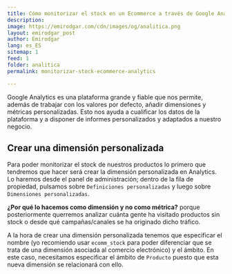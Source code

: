 ```yaml
---
title: Cómo monitorizar el stock en un Ecommerce a través de Google Analytics
description: 
image: https://emirodgar.com/cdn/images/og/analitica.png
layout: emirodgar_post
author: Emirodgar
lang: es_ES
sitemap: 1
feed: 1
folder: analitica
permalink: monitorizar-stock-ecommerce-analytics

--- 
```


Google Analytics es una plataforma grande y fiable que nos permite, además de trabajar con los valores por defecto, añadir dimensiones y métricas personalizadas. Esto nos ayuda a cualificar los datos de la plataforma y a disponer de informes personalizados y adaptados a nuestro negocio.

## Crear una dimensión personalizada

Para poder monitorizar el stock de nuestros productos lo primero que tendremos que hacer será crear la dimensión personalizada en Analytics. Lo haremos desde el panel de administración; dentro de la fila de propiedad, pulsamos sobre `Definiciones personalizadas` y luego sobre `Dimensiones personalizadas`.  

**¿Por qué lo hacemos como dimensión y no como métrica?** porque posteriormente querremos analizar cuánta gente ha visitado productos sin stock o desde qué campañas/canales se ha originado dicho tráfico.

A la hora de crear una dimensión personalizada tenemos que especificar el nombre (yo recomiendo usar `ecomm_stock` para poder diferenciar que se trata de una dimensión asociada al comercio electrónico) y el ámbito. En este caso, necesitamos especificar el ámbito de `Producto` puesto que esta nueva dimensión se relacionará con ello.






<!--stackedit_data:
eyJoaXN0b3J5IjpbLTE5NjE3NTcxNF19
-->